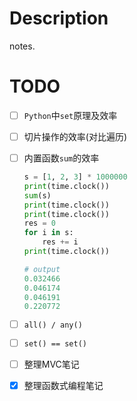 # Description
notes.

# TODO

- [ ] `Python`中`set`原理及效率

- [ ] 切片操作的效率(对比遍历)

- [ ] 内置函数`sum`的效率

  ```python
  s = [1, 2, 3] * 1000000
  print(time.clock())
  sum(s)
  print(time.clock())
  print(time.clock())
  res = 0
  for i in s:
      res += i
  print(time.clock())
  
  # output
  0.032466
  0.046174
  0.046191
  0.220772
  ```

- [ ] `all() / any()`

- [ ] `set() == set()`

- [ ] 整理MVC笔记

- [x] 整理函数式编程笔记

